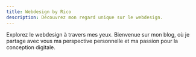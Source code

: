 ```yaml
---
title: Webdesign by Rico
description: Découvrez mon regard unique sur le webdesign.
---
```


Explorez le webdesign à travers mes yeux. Bienvenue sur mon blog, où je partage avec vous ma perspective personnelle et ma passion pour la conception digitale.
